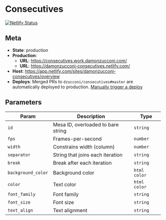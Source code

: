 # Consecutives

[![Netlify Status](https://api.netlify.com/api/v1/badges/db9259cd-e7b2-40c1-9969-032ea6644f42/deploy-status)](https://app.netlify.com/sites/damonzucconi-consecutives/deploys)

## Meta

- **State**: production
- **Production**:
  - **URL**: https://consecutives.work.damonzucconi.com/
  - **URL**: https://damonzucconi-consecutives.netlify.com/
- **Host**: https://app.netlify.com/sites/damonzucconi-consecutives/overview
- **Deploys**: Merged PRs to `dzucconi/consecutives#master` are automatically deployed to production. [Manually trigger a deploy](https://app.netlify.com/sites/damonzucconi-consecutives/deploys)

## Parameters

| Param              | Description                        | Type         |
| ------------------ | ---------------------------------- | ------------ |
| `id`               | Mesa ID, overloaded to bare string | `string`     |
| `fps`              | Frames-per-second                  | `number`     |
| `width`            | Constrains width (column)          | `number`     |
| `separator`        | String that joins each iteration   | `string`     |
| `break`            | Break after each iteration         | `string`     |
| `background_color` | Background color                   | `html color` |
| `color`            | Text color                         | `html color` |
| `font_family`      | Font family                        | `string`     |
| `font_size`        | Font size                          | `string`     |
| `text_align`       | Text alignment                     | `string`     |
